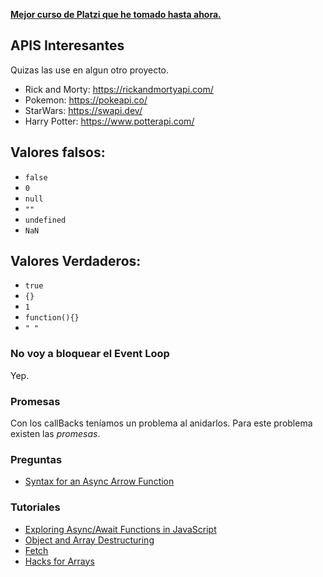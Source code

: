 <ins>**Mejor curso de Platzi que he tomado hasta ahora.**<ins>

## APIS Interesantes

Quizas las use en algun otro proyecto.

- Rick and Morty: https://rickandmortyapi.com/
- Pokemon: https://pokeapi.co/
- StarWars: https://swapi.dev/
- Harry Potter: https://www.potterapi.com/

## Valores falsos:

- `false`
- `0`
- `null`
- `""`
- `undefined`
- `NaN`

## Valores Verdaderos:

- `true`
- `{}`
- `1`
- `function(){}`
- `" "`

### No voy a bloquear el Event Loop

Yep.

### Promesas

Con los callBacks teníamos un problema al anidarlos.
Para este problema existen las _promesas_.

### Preguntas

- [Syntax for an Async Arrow Function](https://stackoverflow.com/questions/42964102/syntax-for-an-async-arrow-function)

### Tutoriales

- [Exploring Async/Await Functions in JavaScript](https://www.digitalocean.com/community/tutorials/js-async-functions)
- [Object and Array Destructuring](https://www.digitalocean.com/community/tutorials/js-object-array-destructuring-es2015)
- [Fetch](https://www.digitalocean.com/community/tutorials/js-fetch-api#fetch--asyncawait)
- [Hacks for Arrays](https://www.freecodecamp.org/news/https-medium-com-gladchinda-hacks-for-creating-javascript-arrays-a1b80cb372b)
